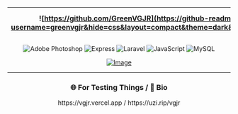 <div align="center">

|![https://github.com/GreenVGJR](https://github-readme-stats.vercel.app/api/top-langs?username=greenvgjr&hide=css&layout=compact&theme=dark&hide_border=true&cache_seconds=1800)|[![VGJR's Stats](https://github-readme-stats.vercel.app/api?username=GreenVGJR&show_icons=true&theme=tokyonight)](https://github.com/anuraghazra/github-readme-stats)|
|:-:|:-:|

![Adobe Photoshop](https://img.shields.io/badge/adobe%20photoshop-%2331A8FF.svg?style=for-the-badge&logo=adobe%20photoshop&logoColor=white) ![Express](https://img.shields.io/badge/express-%23FF2D20.svg?style=for-the-badge&logo=express&logoColor=white) ![Laravel](https://img.shields.io/badge/laravel-%23FF2D20.svg?style=for-the-badge&logo=laravel&logoColor=white) ![JavaScript](https://img.shields.io/badge/javascript-%23323330.svg?style=for-the-badge&logo=javascript&logoColor=%23F7DF1E) ![MySQL](https://img.shields.io/badge/mysql-4479A1.svg?style=for-the-badge&logo=mysql&logoColor=white)

<a href="https://github.com/GreenVGJR">
    <img src="https://komarev.com/ghpvc/?username=GreenVGJR&color=222222&style=plastic" alt="Image" loading="lazy"/>
</a>
</div>

____________

<div align="center">

<h3><b>🌐 For Testing Things / 🌠 Bio</b></h3>
https://vgjr.vercel.app / https://uzi.rip/vgjr

</div>
